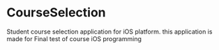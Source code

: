 # CourseSelection
 Student course selection application for iOS platform. this application is made for Final test of course iOS programming

